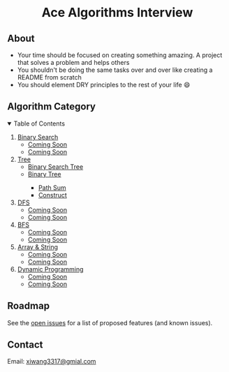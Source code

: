 
<!-- PROJECT LOGO -->
<br />

  <h1 align="center">Ace Algorithms Interview</h1>

</p>


## About

* Your time should be focused on creating something amazing. A project that solves a problem and helps others
* You shouldn't be doing the same tasks over and over like creating a README from scratch
* You should element DRY principles to the rest of your life :smile:


## Algorithm Category
<!-- TABLE OF CONTENTS -->

<details open="open">
  <summary>Table of Contents</summary>
  <ol>
    <li>
      <a href="#Binary Search">Binary Search</a>
      <ul>
        <li><a href="#prerequisites">Coming Soon</a></li>
        <li><a href="#installation">Coming Soon</a></li>
      </ul>
    </li>
    <li>
      <a href="#Tree">Tree</a>
      <ul>
        <li><a href="#prerequisites">Binary Search Tree</a></li>
        <li><a href="#installation">Binary Tree</a></li>
            <ul>
            <li><a href="#prerequisites">Path Sum</a></li>
            <li><a href="#installation">Construct</a></li>
          </ul>
      </ul>
    </li>
    <li>
      <a href="#DFS">DFS</a>
      <ul>
        <li><a href="#prerequisites">Coming Soon</a></li>
        <li><a href="#installation">Coming Soon</a></li>
      </ul>
    </li>
    <li>
      <a href="#BFS">BFS</a>
      <ul>
        <li><a href="#prerequisites">Coming Soon</a></li>
        <li><a href="#installation">Coming Soon</a></li>
      </ul>
    </li>
    <li>
      <a href="#array">Array & String</a>
      <ul>
        <li><a href="#prerequisites">Coming Soon</a></li>
        <li><a href="#installation">Coming Soon</a></li>
      </ul>
    </li>
    <li>
      <a href="#DP">Dynamic Programming</a>
      <ul>
        <li><a href="#prerequisites">Coming Soon</a></li>
        <li><a href="#installation">Coming Soon</a></li>
      </ul>
    </li>
  </ol>
</details>


<!-- ROADMAP -->

## Roadmap

See the [open issues](https://github.com/othneildrew/Best-README-Template/issues) for a list of proposed features (and known issues).


<!-- CONTACT -->

## Contact

Email: xiwang3317@gmial.com

